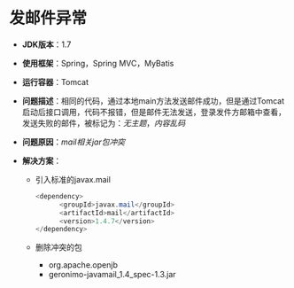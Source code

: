 # 发邮件异常
- **JDK版本**：1.7
- **使用框架**：Spring，Spring MVC，MyBatis
- **运行容器**：Tomcat
- **问题描述**：相同的代码，通过本地main方法发送邮件成功，但是通过Tomcat启动后接口调用，代码不报错，但是邮件无法发送，登录发件方邮箱中查看，发送失败的邮件，被标记为：*无主题*，*内容乱码*
- **问题原因**：*mail相关jar包冲突*
- **解决方案**：
  
  - 引入标准的javax.mail
  
    ```java
    <dependency>
          <groupId>javax.mail</groupId>
          <artifactId>mail</artifactId>
          <version>1.4.7</version>
    </dependency>
    ```
  
  - 删除冲突的包
    - org.apache.openjb
    - geronimo-javamail_1.4_spec-1.3.jar

